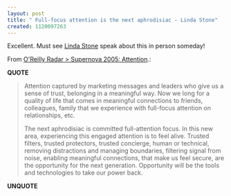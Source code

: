 ```yaml
---
layout: post
title: " Full-focus attention is the next aphrodisiac - Linda Stone"
created: 1120097263
---
```

<p>Excellent. Must see <a href="http://research.microsoft.com/workshops/SCS2005/speakers/Stone.aspx">Linda Stone</a> speak about this in person someday!
</p><p>From <a href="http://radar.oreilly.com/archives/2005/06/supernova_2005_2.html">O'Reilly Radar > Supernova 2005: Attention</a>.:</p>
<p><b>QUOTE</b></p><blockquote><p>Attention captured by marketing messages and leaders who give us a sense of trust, belonging in a meaningful way. Now we long for a quality of life that comes in meaningful connections to friends, colleagues, family that we experience with full-focus attention on relationships, etc.
</p>
<p>The next aphrodisiac is committed full-attention focus. In this new area, experiencing this engaged attention is to feel alive. Trusted filters, trusted protectors, trusted concierge, human or technical, removing distractions and managing boundaries, filtering signal from noise, enabling meaningful connections, that make us feel secure, are the opportunity for the next generation. Opportunity will be the tools and technologies to take our power back.</p></blockquote><p><b>UNQUOTE</b></p>



